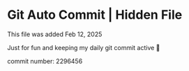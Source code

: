 # Git Auto Commit | Hidden File

This file was added Feb 12, 2025

Just for fun and keeping my daily git commit active 🤪

commit number: 2296456
